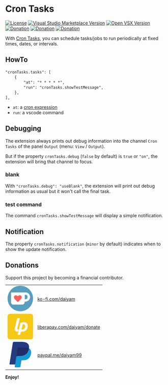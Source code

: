 Cron Tasks
==========

[![License](https://img.shields.io/badge/license-MIT-blue.svg)](./LICENSE)
[![Visual Studio Marketplace Version](https://img.shields.io/visual-studio-marketplace/v/zokugun.cron-tasks?label=VS%20Marketplace)](https://marketplace.visualstudio.com/items?itemName=zokugun.cron-tasks)
[![Open VSX Version](https://img.shields.io/open-vsx/v/zokugun/cron-tasks?label=Open%20VSX)](https://open-vsx.org/extension/zokugun/cron-tasks)
[![Donation](https://img.shields.io/badge/donate-ko--fi-green)](https://ko-fi.com/daiyam)
[![Donation](https://img.shields.io/badge/donate-liberapay-green)](https://liberapay.com/daiyam/donate)
[![Donation](https://img.shields.io/badge/donate-paypal-green)](https://paypal.me/daiyam99)

With [Cron Tasks](https://github.com/zokugun/vscode-cron), you can schedule tasks/jobs to run periodically at fixed times, dates, or intervals.

HowTo
-----

```jsonc
"cronTasks.tasks": [
    {
        "at": "* * * * *",
        "run": "cronTasks.showTestMessage",
    },
],
```

- `at`: a [cron expression](https://en.wikipedia.org/wiki/Cron)
- `run`: a vscode command

Debugging
---------

The extension always prints out debug information into the channel `Cron Tasks` of the panel `Output` (menu: `View` / `Output`).

But if the property `cronTasks.debug` (`false` by default) is `true` or `"on"`, the extension will bring that channel to focus.

### blank

With `"cronTasks.debug": "useBlank"`, the extension will print out debug information as usual but it won't call the final task.

### test command

The command `cronTasks.showTestMessage` will display a simple notification.

Notification
------------

The property `cronTasks.notification` (`minor` by default) indicates when to show the update notification.

Donations
---------

Support this project by becoming a financial contributor.

<table>
    <tr>
        <td><img src="https://raw.githubusercontent.com/daiyam/assets/master/icons/256/funding_kofi.png" alt="Ko-fi" width="80px" height="80px"></td>
        <td><a href="https://ko-fi.com/daiyam" target="_blank">ko-fi.com/daiyam</a></td>
    </tr>
    <tr>
        <td><img src="https://raw.githubusercontent.com/daiyam/assets/master/icons/256/funding_liberapay.png" alt="Liberapay" width="80px" height="80px"></td>
        <td><a href="https://liberapay.com/daiyam/donate" target="_blank">liberapay.com/daiyam/donate</a></td>
    </tr>
    <tr>
        <td><img src="https://raw.githubusercontent.com/daiyam/assets/master/icons/256/funding_paypal.png" alt="PayPal" width="80px" height="80px"></td>
        <td><a href="https://paypal.me/daiyam99" target="_blank">paypal.me/daiyam99</a></td>
    </tr>
</table>

**Enjoy!**
